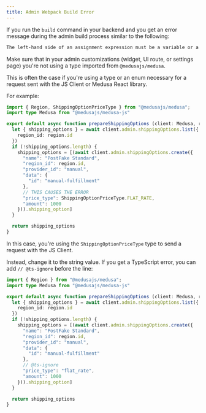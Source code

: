 ```yaml
---
title: Admin Webpack Build Error
---
```


If you run the `build` command in your backend and you get an error message during the admin build process similar to the following:

```bash
The left-hand side of an assignment expression must be a variable or a property access.
```

Make sure that in your admin customizations (widget, UI route, or settings page) you're not using a type imported from `@medusajs/medusa`.

This is often the case if you're using a type or an enum necessary for a request sent with the JS Client or Medusa React library.

For example:

```ts
import { Region, ShippingOptionPriceType } from "@medusajs/medusa";
import type Medusa from "@medusajs/medusa-js"

export default async function prepareShippingOptions (client: Medusa, region: Region) {
  let { shipping_options } = await client.admin.shippingOptions.list({
    region_id: region.id
  })
  if (!shipping_options.length) {
    shipping_options = [(await client.admin.shippingOptions.create({
      "name": "PostFake Standard",
      "region_id": region.id,
      "provider_id": "manual",
      "data": {
        "id": "manual-fulfillment"
      },
      // THIS CAUSES THE ERROR
      "price_type": ShippingOptionPriceType.FLAT_RATE,
      "amount": 1000
    })).shipping_option]
  }

  return shipping_options
}
```

In this case, you're using the `ShippingOptionPriceType` type to send a request with the JS Client.

Instead, change it to the string value. If you get a TypeScript error, you can add `// @ts-ignore` before the line:

```ts
import { Region } from "@medusajs/medusa";
import type Medusa from "@medusajs/medusa-js"

export default async function prepareShippingOptions (client: Medusa, region: Region) {
  let { shipping_options } = await client.admin.shippingOptions.list({
    region_id: region.id
  })
  if (!shipping_options.length) {
    shipping_options = [(await client.admin.shippingOptions.create({
      "name": "PostFake Standard",
      "region_id": region.id,
      "provider_id": "manual",
      "data": {
        "id": "manual-fulfillment"
      },
      // @ts-ignore
      "price_type": "flat_rate",
      "amount": 1000
    })).shipping_option]
  }

  return shipping_options
}
```
